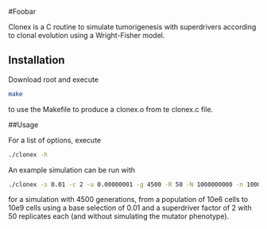 #Foobar

Clonex is a C routine to simulate tumorigenesis with superdrivers according to clonal evolution using a Wright-Fisher model.

## Installation

Download root and execute 

```bash
make
```
to use the Makefile to produce a clonex.o from te clonex.c file.

##Usage

For a list of options, execute

```bash
./clonex -h
```

An example simulation can be run with

```bash
./clonex -s 0.01 -c 2 -u 0.00000001 -g 4500 -R 50 -N 1000000000 -n 1000000 -M 1000 -f tmp
```
for a simulation with 4500 generations, from a population of 10e6 cells to 10e9 cells using a base selection of 0.01 and a superdriver factor of 2 with 50 replicates each (and without simulating the mutator phenotype).

